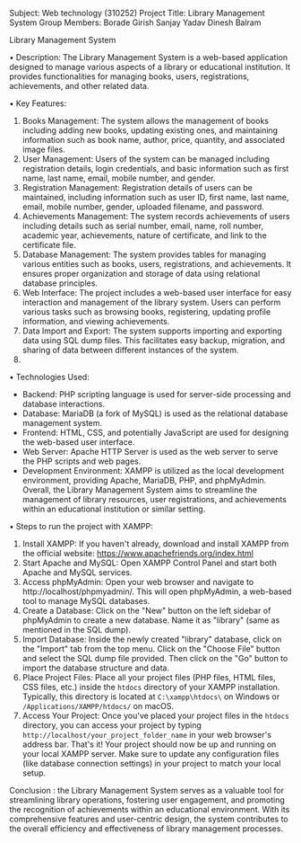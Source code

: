 Subject: Web technology (310252)
Project Title: Library Management System
Group Members:   Borade Girish Sanjay
                 Yadav Dinesh Balram

Library Management System

•	Description:
The Library Management System is a web-based application designed to manage various aspects of a library or educational institution. It provides functionalities for managing books, users, registrations, achievements, and other related data.

•	Key Features:
1. Books Management: The system allows the management of books including adding new books, updating existing ones, and maintaining information such as book name, author, price, quantity, and associated image files.
2. User Management: Users of the system can be managed including registration details, login credentials, and basic information such as first name, last name, email, mobile number, and gender.
3. Registration Management: Registration details of users can be maintained, including information such as user ID, first name, last name, email, mobile number, gender, uploaded filename, and password.
4. Achievements Management: The system records achievements of users including details such as serial number, email, name, roll number, academic year, achievements, nature of certificate, and link to the certificate file.
5. Database Management: The system provides tables for managing various entities such as books, users, registrations, and achievements. It ensures proper organization and storage of data using relational database principles.
6. Web Interface: The project includes a web-based user interface for easy interaction and management of the library system. Users can perform various tasks such as browsing books, registering, updating profile information, and viewing achievements.
7. Data Import and Export: The system supports importing and exporting data using SQL dump files. This facilitates easy backup, migration, and sharing of data between different instances of the system.
8. 
•	Technologies Used:
- Backend: PHP scripting language is used for server-side processing and database interactions.
- Database: MariaDB (a fork of MySQL) is used as the relational database management system.
- Frontend: HTML, CSS, and potentially JavaScript are used for designing the web-based user interface.
- Web Server: Apache HTTP Server is used as the web server to serve the PHP scripts and web pages.
- Development Environment: XAMPP is utilized as the local development environment, providing Apache, MariaDB, PHP, and phpMyAdmin.
Overall, the Library Management System aims to streamline the management of library resources, user registrations, and achievements within an educational institution or similar setting.

•	Steps to run the project with XAMPP:
1. Install XAMPP: If you haven't already, download and install XAMPP from the official website: https://www.apachefriends.org/index.html
2. Start Apache and MySQL: Open XAMPP Control Panel and start both Apache and MySQL services.
3. Access phpMyAdmin: Open your web browser and navigate to http://localhost/phpmyadmin/. This will open phpMyAdmin, a web-based tool to manage MySQL databases.
4. Create a Database: Click on the "New" button on the left sidebar of phpMyAdmin to create a new database. Name it as "library" (same as mentioned in the SQL dump).
5. Import Database: Inside the newly created "library" database, click on the "Import" tab from the top menu. Click on the "Choose File" button and select the SQL dump file provided. Then click on the "Go" button to import the database structure and data.
6. Place Project Files: Place all your project files (PHP files, HTML files, CSS files, etc.) inside the `htdocs` directory of your XAMPP installation. Typically, this directory is located at `C:\xampp\htdocs\` on Windows or `/Applications/XAMPP/htdocs/` on macOS.
7. Access Your Project: Once you've placed your project files in the `htdocs` directory, you can access your project by typing `http://localhost/your_project_folder_name` in your web browser's address bar.
That's it! Your project should now be up and running on your local XAMPP server. Make sure to update any configuration files (like database connection settings) in your project to match your local setup.

Conclusion :
the Library Management System serves as a valuable tool for streamlining library operations, fostering user engagement, and promoting the recognition of achievements within an educational environment. With its comprehensive features and user-centric design, the system contributes to the overall efficiency and effectiveness of library management processes.

